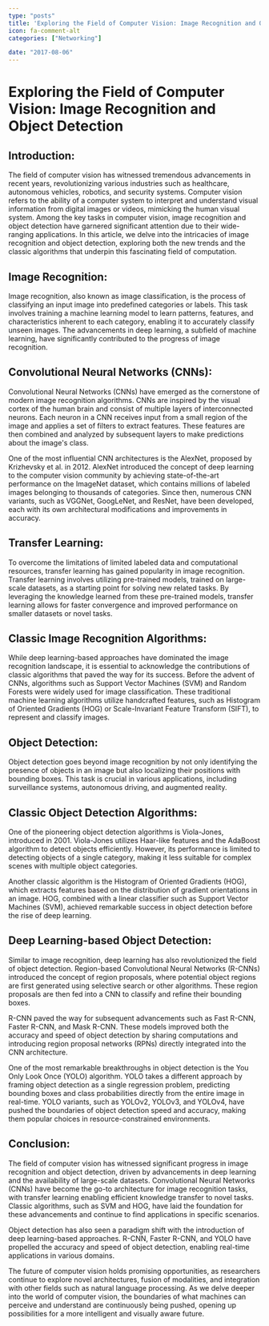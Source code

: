 ```yaml
---
type: "posts"
title: 'Exploring the Field of Computer Vision: Image Recognition and Object Detection'
icon: fa-comment-alt
categories: ["Networking"]

date: "2017-08-06"
---
```




# Exploring the Field of Computer Vision: Image Recognition and Object Detection

## Introduction:

The field of computer vision has witnessed tremendous advancements in recent years, revolutionizing various industries such as healthcare, autonomous vehicles, robotics, and security systems. Computer vision refers to the ability of a computer system to interpret and understand visual information from digital images or videos, mimicking the human visual system. Among the key tasks in computer vision, image recognition and object detection have garnered significant attention due to their wide-ranging applications. In this article, we delve into the intricacies of image recognition and object detection, exploring both the new trends and the classic algorithms that underpin this fascinating field of computation.

## Image Recognition:

Image recognition, also known as image classification, is the process of classifying an input image into predefined categories or labels. This task involves training a machine learning model to learn patterns, features, and characteristics inherent to each category, enabling it to accurately classify unseen images. The advancements in deep learning, a subfield of machine learning, have significantly contributed to the progress of image recognition.

## Convolutional Neural Networks (CNNs):

Convolutional Neural Networks (CNNs) have emerged as the cornerstone of modern image recognition algorithms. CNNs are inspired by the visual cortex of the human brain and consist of multiple layers of interconnected neurons. Each neuron in a CNN receives input from a small region of the image and applies a set of filters to extract features. These features are then combined and analyzed by subsequent layers to make predictions about the image's class.

One of the most influential CNN architectures is the AlexNet, proposed by Krizhevsky et al. in 2012. AlexNet introduced the concept of deep learning to the computer vision community by achieving state-of-the-art performance on the ImageNet dataset, which contains millions of labeled images belonging to thousands of categories. Since then, numerous CNN variants, such as VGGNet, GoogLeNet, and ResNet, have been developed, each with its own architectural modifications and improvements in accuracy.

## Transfer Learning:

To overcome the limitations of limited labeled data and computational resources, transfer learning has gained popularity in image recognition. Transfer learning involves utilizing pre-trained models, trained on large-scale datasets, as a starting point for solving new related tasks. By leveraging the knowledge learned from these pre-trained models, transfer learning allows for faster convergence and improved performance on smaller datasets or novel tasks.

## Classic Image Recognition Algorithms:

While deep learning-based approaches have dominated the image recognition landscape, it is essential to acknowledge the contributions of classic algorithms that paved the way for its success. Before the advent of CNNs, algorithms such as Support Vector Machines (SVM) and Random Forests were widely used for image classification. These traditional machine learning algorithms utilize handcrafted features, such as Histogram of Oriented Gradients (HOG) or Scale-Invariant Feature Transform (SIFT), to represent and classify images.

## Object Detection:

Object detection goes beyond image recognition by not only identifying the presence of objects in an image but also localizing their positions with bounding boxes. This task is crucial in various applications, including surveillance systems, autonomous driving, and augmented reality.

## Classic Object Detection Algorithms:

One of the pioneering object detection algorithms is Viola-Jones, introduced in 2001. Viola-Jones utilizes Haar-like features and the AdaBoost algorithm to detect objects efficiently. However, its performance is limited to detecting objects of a single category, making it less suitable for complex scenes with multiple object categories.

Another classic algorithm is the Histogram of Oriented Gradients (HOG), which extracts features based on the distribution of gradient orientations in an image. HOG, combined with a linear classifier such as Support Vector Machines (SVM), achieved remarkable success in object detection before the rise of deep learning.

## Deep Learning-based Object Detection:

Similar to image recognition, deep learning has also revolutionized the field of object detection. Region-based Convolutional Neural Networks (R-CNNs) introduced the concept of region proposals, where potential object regions are first generated using selective search or other algorithms. These region proposals are then fed into a CNN to classify and refine their bounding boxes.

R-CNN paved the way for subsequent advancements such as Fast R-CNN, Faster R-CNN, and Mask R-CNN. These models improved both the accuracy and speed of object detection by sharing computations and introducing region proposal networks (RPNs) directly integrated into the CNN architecture.

One of the most remarkable breakthroughs in object detection is the You Only Look Once (YOLO) algorithm. YOLO takes a different approach by framing object detection as a single regression problem, predicting bounding boxes and class probabilities directly from the entire image in real-time. YOLO variants, such as YOLOv2, YOLOv3, and YOLOv4, have pushed the boundaries of object detection speed and accuracy, making them popular choices in resource-constrained environments.

## Conclusion:

The field of computer vision has witnessed significant progress in image recognition and object detection, driven by advancements in deep learning and the availability of large-scale datasets. Convolutional Neural Networks (CNNs) have become the go-to architecture for image recognition tasks, with transfer learning enabling efficient knowledge transfer to novel tasks. Classic algorithms, such as SVM and HOG, have laid the foundation for these advancements and continue to find applications in specific scenarios.

Object detection has also seen a paradigm shift with the introduction of deep learning-based approaches. R-CNN, Faster R-CNN, and YOLO have propelled the accuracy and speed of object detection, enabling real-time applications in various domains.

The future of computer vision holds promising opportunities, as researchers continue to explore novel architectures, fusion of modalities, and integration with other fields such as natural language processing. As we delve deeper into the world of computer vision, the boundaries of what machines can perceive and understand are continuously being pushed, opening up possibilities for a more intelligent and visually aware future.